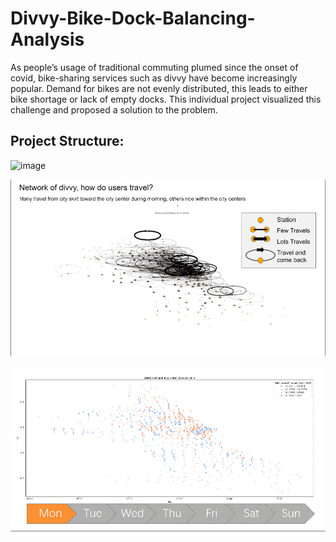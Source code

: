 # Divvy-Bike-Dock-Balancing-Analysis
As people’s usage of traditional commuting plumed since the onset of covid, bike-sharing services such as divvy have become increasingly popular. Demand for bikes are not evenly distributed, this leads to either bike shortage or lack of empty docks. This individual project visualized this challenge and proposed a solution to the problem.
## Project Structure:
![image](https://user-images.githubusercontent.com/62736640/159799005-d70e050d-ad1f-4030-b62e-1a9ba4c7f339.png)

![Graph](https://github.com/Ryan47Liao/Demo/blob/main/graph_viz.GIF)

![Farmers Market Finder Demo](https://github.com/Ryan47Liao/Demo/blob/main/Capacity_Animated.png)
